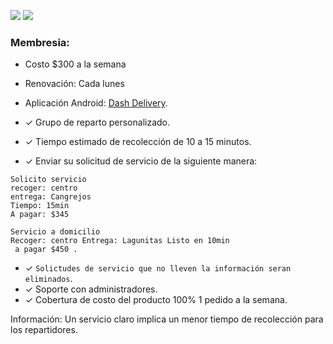 ![](https://img.shields.io/badge/Planes%20para%20restaurantes%20-%20servicio%20a%20domicilio-blue) ![](https://img.shields.io/badge/Versi%C3%B3n%20-%202.1-green)



### Membresia:
- Costo $300 a la semana
- Renovación: Cada lunes

- Aplicación Android: [Dash Delivery](https://play.google.com/store/apps/details?id=com.nabiaa.dashdelivery). 
- ✓ Grupo de reparto personalizado.
- ✓ Tiempo estimado de recolección de 10 a 15 minutos.
- ✓ Enviar su solicitud de servicio de la siguiente manera:
```
Solicito servicio
recoger: centro
entrega: Cangrejos
Tiempo: 15min
A pagar: $345

Servicio a domicilio
Recoger: centro Entrega: Lagunitas Listo en 10min
 a pagar $450 .
```
- ✓ `Solictudes de servicio que no lleven la información seran eliminados`.
- ✓ Soporte con administradores.
- ✓ Cobertura de costo del producto 100% 1 pedido a la semana.

Información: Un servicio claro implica un menor tiempo de recolección para los repartidores.


